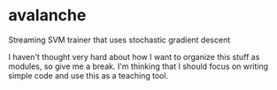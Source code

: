 avalanche
=========

Streaming SVM trainer that uses stochastic gradient descent

I haven't thought very hard about how I want to organize this stuff as modules, so give me a break. I'm thinking that I should focus on writing simple code and use this as a teaching tool.
